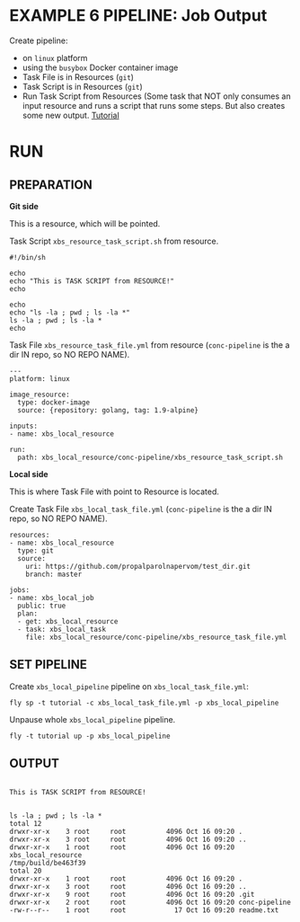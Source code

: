 # EXAMPLE 6 PIPELINE: Job Output


Create pipeline:
  - on `linux` platform
  - using the `busybox` Docker container image
  - Task File is in Resources (`git`)
  - Task Script is in Resources (`git`)
  - Run Task Script from Resources (Some task that NOT only consumes an input resource and runs a script that runs some steps. But also creates some new output.
[Tutorial](https://concoursetutorial.com/basics/job-inputs/)


# RUN


## PREPARATION


**Git side**

This is a resource, which will be pointed.

Task Script `xbs_resource_task_script.sh` from resource.
```
#!/bin/sh

echo
echo "This is TASK SCRIPT from RESOURCE!"
echo

echo
echo "ls -la ; pwd ; ls -la *"
ls -la ; pwd ; ls -la *
echo
```


Task File `xbs_resource_task_file.yml` from resource (`conc-pipeline` is the a dir IN repo, so NO REPO NAME).
```
---
platform: linux

image_resource:
  type: docker-image
  source: {repository: golang, tag: 1.9-alpine}

inputs:
- name: xbs_local_resource

run:
  path: xbs_local_resource/conc-pipeline/xbs_resource_task_script.sh
```



**Local side**


This is where Task File with point to Resource is located.

Create Task File `xbs_local_task_file.yml` (`conc-pipeline` is the a dir IN repo, so NO REPO NAME).
```
resources:
- name: xbs_local_resource
  type: git
  source:
    uri: https://github.com/propalparolnapervom/test_dir.git
    branch: master
    
jobs:
- name: xbs_local_job
  public: true
  plan:
  - get: xbs_local_resource
  - task: xbs_local_task
    file: xbs_local_resource/conc-pipeline/xbs_resource_task_file.yml 
```


## SET PIPELINE


Create `xbs_local_pipeline` pipeline on `xbs_local_task_file.yml`:
```
fly sp -t tutorial -c xbs_local_task_file.yml -p xbs_local_pipeline
```

Unpause whole `xbs_local_pipeline` pipeline.
```
fly -t tutorial up -p xbs_local_pipeline
```


## OUTPUT

```

This is TASK SCRIPT from RESOURCE!


ls -la ; pwd ; ls -la *
total 12
drwxr-xr-x    3 root     root          4096 Oct 16 09:20 .
drwxr-xr-x    3 root     root          4096 Oct 16 09:20 ..
drwxr-xr-x    1 root     root          4096 Oct 16 09:20 xbs_local_resource
/tmp/build/be463f39
total 20
drwxr-xr-x    1 root     root          4096 Oct 16 09:20 .
drwxr-xr-x    3 root     root          4096 Oct 16 09:20 ..
drwxr-xr-x    9 root     root          4096 Oct 16 09:20 .git
drwxr-xr-x    2 root     root          4096 Oct 16 09:20 conc-pipeline
-rw-r--r--    1 root     root            17 Oct 16 09:20 readme.txt
```







